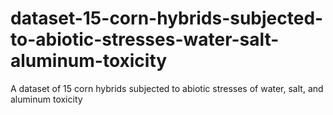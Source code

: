 # dataset-15-corn-hybrids-subjected-to-abiotic-stresses-water-salt-aluminum-toxicity
A dataset of 15 corn hybrids subjected to abiotic stresses of water, salt, and aluminum toxicity
